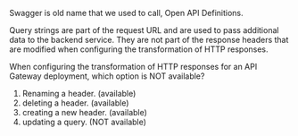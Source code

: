 Swagger is old name that we used to call, Open API Definitions. 

Query strings are part of the request URL and are used to pass additional data to the backend service. They are not part of the response headers that are modified when configuring the transformation of HTTP responses.

When configuring the transformation of HTTP responses for an API Gateway deployment, which option is NOT available?
1. Renaming a header. (available)
2. deleting a header. (available)
3. creating a new header. (available)
4. updating a query. (NOT available)